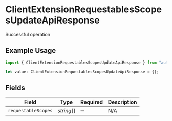 # ClientExtensionRequestablesScopesUpdateApiResponse

Successful operation

## Example Usage

```typescript
import { ClientExtensionRequestablesScopesUpdateApiResponse } from "authlete-typescript-sdk/models/operations";

let value: ClientExtensionRequestablesScopesUpdateApiResponse = {};
```

## Fields

| Field               | Type                | Required            | Description         |
| ------------------- | ------------------- | ------------------- | ------------------- |
| `requestableScopes` | *string*[]          | :heavy_minus_sign:  | N/A                 |